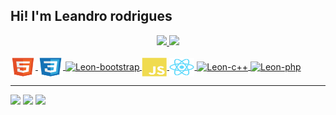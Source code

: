 ## Hi! I'm Leandro rodrigues

<div align="center">
    <a href="https://github.com/LeandroBRodrigues">
    <img height="250em" src="https://github-readme-stats.vercel.app/api?username=LeandroBRodrigues&show_icons=true&theme=tokyonight&include_all_commits=true&count_private=true">
    <img height="250em" src="https://github-readme-stats.vercel.app/api/top-langs/?username=LeandroBRodrigues&theme=tokyonight">
</div>
    </div>
  <div align="left">
    </br>
    <img align="center" alt="leon-HTML" height="30" width="40" src="https://raw.githubusercontent.com/devicons/devicon/master/icons/html5/html5-original.svg">
    <img align="center" alt="Leon-CSS" height="30" width="40" src="https://raw.githubusercontent.com/devicons/devicon/master/icons/css3/css3-original.svg">
    <img align="center" alt="Leon-bootstrap" height="30" width="40" src="https://cdn.jsdelivr.net/gh/devicons/devicon/icons/bootstrap/bootstrap-original.svg">
    <img align="center" alt="Leon-Js" height="30" width="40" src="https://raw.githubusercontent.com/devicons/devicon/master/icons/javascript/javascript-plain.svg">
    <img align="center" alt="Leon-React" height="30" width="40" src="https://raw.githubusercontent.com/devicons/devicon/master/icons/react/react-original.svg">
    <img align="center" alt="Leon-c++" height="30" width="40" src="https://cdn.jsdelivr.net/gh/devicons/devicon/icons/cplusplus/cplusplus-original.svg">
    <img align="center" alt="Leon-php" height="50" width="40" src="https://cdn.jsdelivr.net/gh/devicons/devicon/icons/php/php-original.svg" />
</div>
  <hr>
 <div>
     <a href="https://www.instagram.com/_leandro._.rodrigues_/" target="_blank"><img src="https://img.shields.io/badge/-Instagram-%23E4405F?style=for-the-badge&logo=instagram&logoColor=white" target="_blank"></a>
     <a href="https://www.linkedin.com/in/takiharatakashi/" target="_blank"><img src="https://img.shields.io/badge/-LinkedIn-%230077B5?style=for-the-badge&logo=linkedin&logoColor=white" target="_blank"></a>
    <a href="https://www.deviantart.com/leandrobrodrigues" target="_blank"><img src="https://img.icons8.com/color/30/000000/devianart.png"></a>
 </div>
